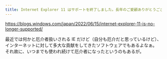 ```yaml
---
title: Internet Explorer 11 はサポートを終了しました。長年のご愛顧ありがとうございました。 - Windows Blog for Japan
---
```


https://blogs.windows.com/japan/2022/06/15/internet-explorer-11-is-no-longer-supported/

最近では何かと厄介者扱いされる IE だけど（自分も厄介だと思っているけど）、インターネットに対して多大な貢献をしてきたソフトウェアでもあるよなぁ。
それ故に、いつまでも使われ続けて厄介者になったというのもあるが。

